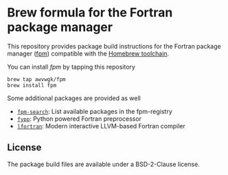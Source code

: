 # Brew formula for the Fortran package manager

This repository provides package build instructions for the Fortran package manager ([fpm](https://github.com/fortran-lang/fpm)) compatible with the [Homebrew toolchain](https://brew.sh).

You can install *fpm* by tapping this repository

```
brew tap awvwgk/fpm
brew install fpm
```

Some additional packages are provided as well

- [`fpm-search`](https://github.com/brocolis/fpm-search): List available packages in the fpm-registry
- [`fypp`](https://fypp.readthedocs.org): Python powered Fortran preprocessor
- [`lfortran`](https://lfortran.org): Modern interactive LLVM-based Fortran compiler


## License

The package build files are available under a BSD-2-Clause license.
